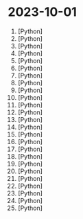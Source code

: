 # 2023-10-01

1. [](https://github.comundefined "Generative Gaussian Splatting for Efficient 3D Content Creation") [Python]
2. [](https://github.comundefined "Kedro is a toolbox for production-ready data science. It uses software engineering best practices to help you create data engineering and data science pipelines that are reproducible, maintainable, and modular.") [Python]
3. [](https://github.comundefined "💻 A fully functional local AWS cloud stack. Develop and test your cloud & Serverless apps offline") [Python]
4. [](https://github.comundefined "Reference implementation of Mistral AI 7B v0.1 model.") [Python]
5. [](https://github.comundefined "Streamlit — A faster way to build and share data apps.") [Python]
6. [](https://github.comundefined "Stable Diffusion with Core ML on Apple Silicon") [Python]
7. [](https://github.comundefined "🏡 Open source home automation that puts local control and privacy first.") [Python]
8. [](https://github.comundefined "openpilot is an open source driver assistance system. openpilot performs the functions of Automated Lane Centering and Adaptive Cruise Control for 250+ supported car makes and models.") [Python]
9. [](https://github.comundefined "Ansible is a radically simple IT automation platform that makes your applications and systems easier to deploy and maintain. Automate everything from code deployment to network configuration to cloud management, in a language that approaches plain English, using SSH, with no agents to install on remote systems. https://docs.ansible.com.") [Python]
10. [](https://github.comundefined "") [Python]
11. [](https://github.comundefined "SkyPilot: Run LLMs, AI, and Batch jobs on any cloud. Get maximum savings, highest GPU availability, and managed execution—all with a simple interface.") [Python]
12. [](https://github.comundefined "A Django content management system focused on flexibility and user experience") [Python]
13. [](https://github.comundefined "Full reference of LinkedIn answers 2023 for skill assessments (aws-lambda, rest-api, javascript, react, git, html, jquery, mongodb, java, Go, python, machine-learning, power-point) linkedin excel test lösungen, linkedin machine learning test LinkedIn test questions and answers") [Python]
14. [](https://github.comundefined "Apache Airflow - A platform to programmatically author, schedule, and monitor workflows") [Python]
15. [](https://github.comundefined "DSPy: The framework for programming with foundation models") [Python]
16. [](https://github.comundefined "Python bindings for llama.cpp") [Python]
17. [](https://github.comundefined "Lightweight Python library for adding real-time multi-object tracking to any detector.") [Python]
18. [](https://github.comundefined "Specify what you want it to build, the AI asks for clarification, and then builds it.") [Python]
19. [](https://github.comundefined "An interactive TLS-capable intercepting HTTP proxy for penetration testers and software developers.") [Python]
20. [](https://github.comundefined "Curso para aprender el lenguaje de programación Python desde cero y para principiantes. Más de 30 clases, 25 horas en vídeo, código y grupo de chat. Desde sus fundamentos hasta la creación de un API Backend con base de datos y más...") [Python]
21. [](https://github.comundefined "Replace Splunk in your small company with this one weird trick!") [Python]
22. [](https://github.comundefined "This library is built upon SEAL-Python, showcasing the power and potential of Homomorphic Encryption (HE) in the context of the zkMe project.") [Python]
23. [](https://github.comundefined "Use any LLM as a drop in replacement for GPT. Use Azure, OpenAI, Cohere, Anthropic, Ollama, VLLM, Sagemaker, HuggingFace, Replicate (100+ LLMs)") [Python]
24. [](https://github.comundefined "🦙 Integrating LLMs into structured NLP pipelines") [Python]
25. [](https://github.comundefined "A collection of design patterns/idioms in Python") [Python]
